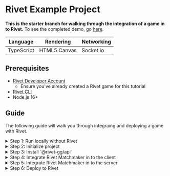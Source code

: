 # Rivet Example Project

**This is the starter branch for walking through the integration of a game in to Rivet.** To see the completed demo, go [here](https://github.com/rivet-gg/example-tanks-typescript-canvas-socketio/tree/checkpoint/03-integrate-server).

| Language   | Rendering      | Networking |
| ---------- | -------------- | ---------- |
| TypeScript | HTML5 Canvas | Socket.io  |


## Prerequisites

- [Rivet Developer Account](https://rivet.gg/developer)
    - Ensure you've already created a Rivet game for this tutorial
- [Rivet CLI](https://github.com/rivet-gg/cli)
- Node.js 16+

## Guide

The following guide will walk you through integraing and deploying a game with Rivet.

<details>
<summary>
Step 1: Run locally without Rivet
</summary>

Run the following commands in your terminal to run the project locally:

```
npm install
npm start
```

This will open your browser to http://localhost:8080. Verify the game works.
</details>

<details>
<summary>
Step 2: Initialize project
</summary>

Run the following command to setup your project:

```bash
rivet init \
    --recommend \
    --matchmaker \
    --matchmaker-port 3000 \
    --matchmaker-dockerfile Dockerfile \
    --cdn \
    --cdn-build-command "npm install && npm run build:client:prod" \
    --cdn-build-output ./dist/
```

> **What did this do?**
>
> - Linked your project to Rivet
> - Created `rivet.version.toml` file that configures how to run your game.
> - Added a development token to your `.env` that lets you develop with Rivet on your local machine

You can also run `rivet init` wihtout any flags to go through the interactive setup process.

[🛟 *Checkpoint* 🛟](https://github.com/rivet-gg/example-tanks-typescript-canvas-socketio/tree/checkpoint/01-init)
</details>

<details>
<summary>
Step 3: Install `@rivet-gg/api`
</summary>

Run the following to install the library to interact with Rivet:

```
npm install --save @rivet-gg/api
```

[🛟 *Checkpoint* 🛟](https://github.com/rivet-gg/example-tanks-typescript-canvas-socketio/tree/checkpoint/01-init)
</details>

<details>
<summary>
Step 4: Integrate Rivet Matchmaker in to the client
</summary>

Add the following to the top of `client/Client.ts`:

**client/Client.ts**

````typescript
import { RivetClient } from "@rivet-gg/api";
export const RIVET = new RivetClient({ token: process.env.RIVET_TOKEN });
````

Find the `connect` function in `client/Client.ts` and replace it with the following:

**client/Client.ts**

```typescript
async function connect(client: Client) {
	let res = await RIVET.matchmaker.lobbies.find({ gameModes: ["default"] });
	let port = res.ports["default"];
	client.connection = new Connection(client, port.isTls, port.host, {
		token: res.player.token,
	});
}
```

Run `npm start` again and validate the game still connects.

Open the network inspector and reload to see a `POST` request to `https://matchmaker.api.rivet.gg/v1/lobbies/find`.

[🛟 *Checkpoint* 🛟](https://github.com/rivet-gg/example-tanks-typescript-canvas-socketio/tree/checkpoint/02-integrate-client)
</details>

<details>
<summary>
Step 5: Integrate Rivet Matchmaker in to the server
</summary>

Add the following to the top of `server/index.ts`:

**server/index.ts**

```typescript
import { RivetClient } from "@rivet-gg/api";
export const RIVET = new RivetClient({ token: process.env.RIVET_TOKEN });

// Notify Rivet that this lobby is ready to accept players
RIVET.matchmaker.lobbies.ready();
```

Find the `setupConnection` function in `server/index.ts` and replace it with the following:

**server/index.ts**

```typescript
async function setupConnection(socket: Socket) {
    // Read the token passed to the socket query
    let playerToken = socket.handshake.query.token as string;

    // Validate the player token with the matchmaker
    await RIVET.matchmaker.players.connected({ playerToken });

    // Remove the player when disconnected
    socket.on("disconnect", () => RIVET.matchmaker.players.disconnected({ playerToken }));

    new Connection(game, socket);
}
```

[🛟 *Checkpoint* 🛟](https://github.com/rivet-gg/example-tanks-typescript-canvas-socketio/tree/checkpoint/03-integrate-server)
</details>

<details>
<summary>
Step 6: Deploy to Rivet
</summary>

Deploy your game to Rivet with:

```bash
rivet deploy --namespace prod
```

The CLI will print a link ending in *rivet.game*. Share the link with a friend to play your game on Rivet!

> **What did this do?**
>
> - Build & upload your Docker image for [Rivet Serverless Lobbies](https://docs.rivet.gg/serverless-lobbies/introduction)
> - Build & upload your site for [Rivet CDN](https://docs.rivet.gg/cdn/introduction)
> - Create a version on Rivet
> - Deploy the version to the *Production* namespace
</details>
